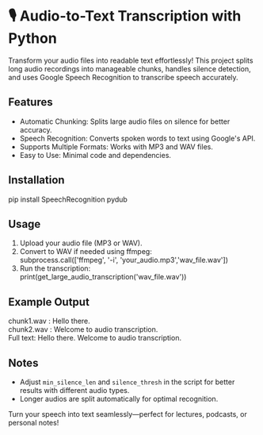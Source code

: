 # 🎙️ Audio-to-Text Transcription with Python

Transform your audio files into readable text effortlessly! This project splits long audio recordings into manageable chunks, handles silence detection, and uses Google Speech Recognition to transcribe speech accurately.

## Features
- Automatic Chunking: Splits large audio files on silence for better accuracy.
- Speech Recognition: Converts spoken words to text using Google's API.
- Supports Multiple Formats: Works with MP3 and WAV files.
- Easy to Use: Minimal code and dependencies.

## Installation
pip install SpeechRecognition pydub

## Usage
1. Upload your audio file (MP3 or WAV).  
2. Convert to WAV if needed using ffmpeg:  
   subprocess.call(['ffmpeg', '-i', 'your_audio.mp3','wav_file.wav'])
3. Run the transcription:  
   print(get_large_audio_transcription('wav_file.wav'))

## Example Output
chunk1.wav : Hello there.  
chunk2.wav : Welcome to audio transcription.  
Full text: Hello there. Welcome to audio transcription.

## Notes
- Adjust `min_silence_len` and `silence_thresh` in the script for better results with different audio types.
- Longer audios are split automatically for optimal recognition.

Turn your speech into text seamlessly—perfect for lectures, podcasts, or personal notes!

